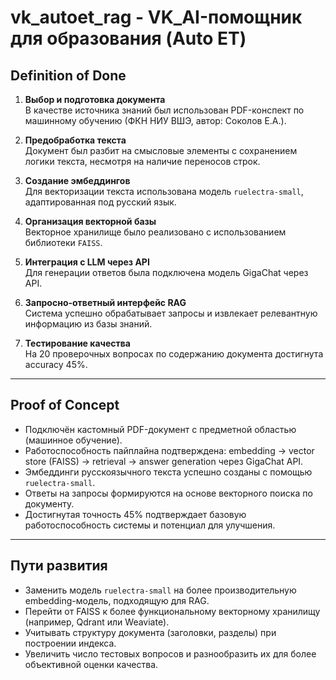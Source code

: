 # vk_autoet_rag - VK_AI-помощник для образования (Auto ET)

## Definition of Done

1. **Выбор и подготовка документа**  
   В качестве источника знаний был использован PDF-конспект по машинному обучению (ФКН НИУ ВШЭ, автор: Соколов Е.А.).

2. **Предобработка текста**  
   Документ был разбит на смысловые элементы с сохранением логики текста, несмотря на наличие переносов строк.

3. **Создание эмбеддингов**  
   Для векторизации текста использована модель `ruelectra-small`, адаптированная под русский язык.

4. **Организация векторной базы**  
   Векторное хранилище было реализовано с использованием библиотеки `FAISS`.

5. **Интеграция с LLM через API**  
   Для генерации ответов была подключена модель GigaChat через API.

6. **Запросно-ответный интерфейс RAG**  
   Система успешно обрабатывает запросы и извлекает релевантную информацию из базы знаний.

7. **Тестирование качества**  
   На 20 проверочных вопросах по содержанию документа достигнута accuracy 45%.

---

## Proof of Concept

- Подключён кастомный PDF-документ с предметной областью (машинное обучение).
- Работоспособность пайплайна подтверждена: embedding → vector store (FAISS) → retrieval → answer generation через GigaChat API.
- Эмбеддинги русскоязычного текста успешно созданы с помощью `ruelectra-small`.
- Ответы на запросы формируются на основе векторного поиска по документу.
- Достигнутая точность 45% подтверждает базовую работоспособность системы и потенциал для улучшения.

---

## Пути развития

- Заменить модель `ruelectra-small` на более производительную embedding-модель, подходящую для RAG.
- Перейти от FAISS к более функциональному векторному хранилищу (например, Qdrant или Weaviate).
- Учитывать структуру документа (заголовки, разделы) при построении индекса.
- Увеличить число тестовых вопросов и разнообразить их для более объективной оценки качества.
